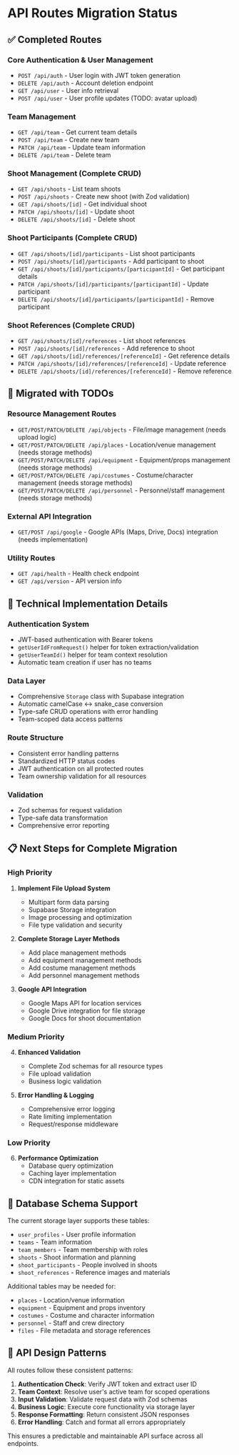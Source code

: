 # API Routes Migration Status

## ✅ Completed Routes

### Core Authentication & User Management
- `POST /api/auth` - User login with JWT token generation
- `DELETE /api/auth` - Account deletion endpoint
- `GET /api/user` - User info retrieval
- `POST /api/user` - User profile updates (TODO: avatar upload)

### Team Management
- `GET /api/team` - Get current team details
- `POST /api/team` - Create new team
- `PATCH /api/team` - Update team information
- `DELETE /api/team` - Delete team

### Shoot Management (Complete CRUD)
- `GET /api/shoots` - List team shoots
- `POST /api/shoots` - Create new shoot (with Zod validation)
- `GET /api/shoots/[id]` - Get individual shoot
- `PATCH /api/shoots/[id]` - Update shoot
- `DELETE /api/shoots/[id]` - Delete shoot

### Shoot Participants (Complete CRUD)
- `GET /api/shoots/[id]/participants` - List shoot participants
- `POST /api/shoots/[id]/participants` - Add participant to shoot
- `GET /api/shoots/[id]/participants/[participantId]` - Get participant details
- `PATCH /api/shoots/[id]/participants/[participantId]` - Update participant
- `DELETE /api/shoots/[id]/participants/[participantId]` - Remove participant

### Shoot References (Complete CRUD)
- `GET /api/shoots/[id]/references` - List shoot references
- `POST /api/shoots/[id]/references` - Add reference to shoot
- `GET /api/shoots/[id]/references/[referenceId]` - Get reference details
- `PATCH /api/shoots/[id]/references/[referenceId]` - Update reference
- `DELETE /api/shoots/[id]/references/[referenceId]` - Remove reference

## 🚧 Migrated with TODOs

### Resource Management Routes
- `GET/POST/PATCH/DELETE /api/objects` - File/image management (needs upload logic)
- `GET/POST/PATCH/DELETE /api/places` - Location/venue management (needs storage methods)
- `GET/POST/PATCH/DELETE /api/equipment` - Equipment/props management (needs storage methods)
- `GET/POST/PATCH/DELETE /api/costumes` - Costume/character management (needs storage methods)
- `GET/POST/PATCH/DELETE /api/personnel` - Personnel/staff management (needs storage methods)

### External API Integration
- `GET/POST /api/google` - Google APIs (Maps, Drive, Docs) integration (needs implementation)

### Utility Routes
- `GET /api/health` - Health check endpoint
- `GET /api/version` - API version info

## 🔧 Technical Implementation Details

### Authentication System
- JWT-based authentication with Bearer tokens
- `getUserIdFromRequest()` helper for token extraction/validation
- `getUserTeamId()` helper for team context resolution
- Automatic team creation if user has no teams

### Data Layer
- Comprehensive `Storage` class with Supabase integration
- Automatic camelCase ↔ snake_case conversion
- Type-safe CRUD operations with error handling
- Team-scoped data access patterns

### Route Structure
- Consistent error handling patterns
- Standardized HTTP status codes
- JWT authentication on all protected routes
- Team ownership validation for all resources

### Validation
- Zod schemas for request validation
- Type-safe data transformation
- Comprehensive error reporting

## 📋 Next Steps for Complete Migration

### High Priority
1. **Implement File Upload System**
   - Multipart form data parsing
   - Supabase Storage integration
   - Image processing and optimization
   - File type validation and security

2. **Complete Storage Layer Methods**
   - Add place management methods
   - Add equipment management methods
   - Add costume management methods
   - Add personnel management methods

3. **Google API Integration**
   - Google Maps API for location services
   - Google Drive integration for file storage
   - Google Docs for shoot documentation

### Medium Priority
4. **Enhanced Validation**
   - Complete Zod schemas for all resource types
   - File upload validation
   - Business logic validation

5. **Error Handling & Logging**
   - Comprehensive error logging
   - Rate limiting implementation
   - Request/response middleware

### Low Priority
6. **Performance Optimization**
   - Database query optimization
   - Caching layer implementation
   - CDN integration for static assets

## 💾 Database Schema Support

The current storage layer supports these tables:
- `user_profiles` - User profile information
- `teams` - Team information
- `team_members` - Team membership with roles
- `shoots` - Shoot information and planning
- `shoot_participants` - People involved in shoots
- `shoot_references` - Reference images and materials

Additional tables may be needed for:
- `places` - Location/venue information
- `equipment` - Equipment and props inventory
- `costumes` - Costume and character information
- `personnel` - Staff and crew directory
- `files` - File metadata and storage references

## 🔗 API Design Patterns

All routes follow these consistent patterns:

1. **Authentication Check**: Verify JWT token and extract user ID
2. **Team Context**: Resolve user's active team for scoped operations
3. **Input Validation**: Validate request data with Zod schemas
4. **Business Logic**: Execute core functionality via storage layer
5. **Response Formatting**: Return consistent JSON responses
6. **Error Handling**: Catch and format all errors appropriately

This ensures a predictable and maintainable API surface across all endpoints.